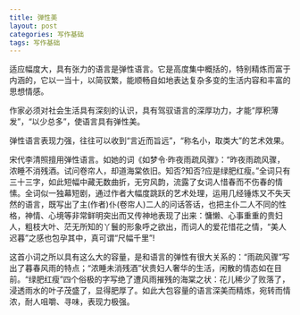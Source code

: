 ```yaml
---
title: 弹性美
layout: post
categories: 写作基础
tags: 写作基础
---
```


适应幅度大，具有张力的语言是弹性语言。它是高度集中概括的，特别精炼而富于内涵的，它以一当十，以简驭繁，能顺畅自如地表达复杂多变的生活内容和丰富的思想情感。

作家必须对社会生活具有深刻的认识，具有驾驭语言的深厚功力，才能“厚积薄发”，“以少总多”，使语言具有弹性美。

弹性语言表现力强，往往可以收到“言近而旨远”，“称名小，取类大”的艺术效果。

宋代李清照擅用弹性语言。如她的词《如梦令·昨夜雨疏风骤》：“昨夜雨疏风骤，浓睡不消残酒。试问卷帘人，却道海棠依旧。知否?知否?应是绿肥红瘦。”全词只有三十三字，如此短幅中藏无数曲折，无穷风韵，流露了女词人惜春而不伤春的情愫。全词似一独幕短剧，通过作者大幅度跳跃的艺术处理，运用几经锤炼又不失天然的语言，既写出了主(作者)仆(卷帘人)二人的问话答话，也把主仆二人不同的性格，神情、心境等非常鲜明突出而又传神地表现了出来：慵懒、心事重重的贵妇人，粗枝大叶、茫无所知的丫鬟的形象呼之欲出，而词人的爱花惜花之情，“美人迟暮”之感也包孕其中，真可谓“尺幅千里”!

这首小词之所以具有这么大的容量，是和语言的弹性有很大关系的：“雨疏风骤”写出了暮春风雨的特点；“浓睡未消残酒”状贵妇人奢华的生活，闲散的情态如在目前。“绿肥红瘦”四个俗极的字写绝了遭风雨摧残的海棠之状：花儿稀少了败落了，浸透雨水的叶子茂盛了，显得肥厚了。如此大包容量的语言深美而精炼，宛转而情浓，耐人咀嚼、寻味，表现力极强。 
